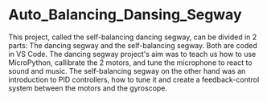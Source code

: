 # Auto_Balancing_Dansing_Segway

This project, called the self-balancing dancing segway, can be divided in 2 parts:
The dancing segway and the self-balancing segway. Both are coded in VS Code.
The dancing segway project's aim was to teach us how to use MicroPython, callibrate the 2 motors, and tune the microphone to react to sound and music.
The self-balancing segway on the other hand was an introduction to PID controllers, how to tune it and create a feedback-control system between the motors and the gyroscope.
